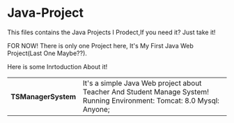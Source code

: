 # Java-Project

This files contains the Java Projects I Prodect,If you need it? Just take it!

FOR NOW!  There is only one Project here, It's My First Java Web Project(Last One Maybe??).

Here is some Inrtoduction About it!
<table>
  <tr>
    <th>TSManagerSystem</th>
    <td>
      It's a simple Java Web project about Teacher And Student Manage System!<br/>
      Running Environment: Tomcat: 8.0 Mysql: Anyone;
    </td>
  </tr>

</table>

